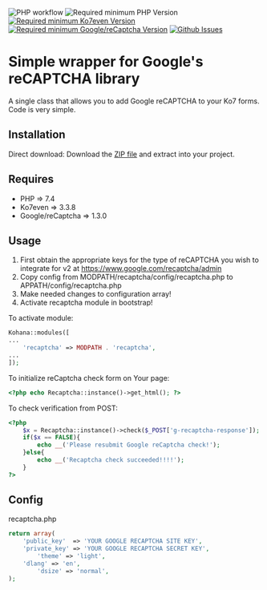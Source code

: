 ![PHP workflow](https://github.com/DaPikk/Ko7-Recaptcha/actions/workflows/php.yml/badge.svg)
![Required minimum PHP Version](https://img.shields.io/badge/PHP-=>7.4-blue)
[![Required minimum Ko7even Version](https://img.shields.io/badge/Ko7even-=>3.3.8-blue)](https://github.com/koseven/koseven)
[![Required minimum Google/reCaptcha Version](https://img.shields.io/badge/reCaptcha-=>1.3.0-blue)](https://github.com/google/recaptcha)
[![Github Issues](https://img.shields.io/github/issues/dapikk/ko7-recaptcha.svg)](https://github.com/dapikk/ko7-recaptcha/issues)


# Simple wrapper for Google's reCAPTCHA library

A single class that allows you to add Google reCAPTCHA to your Ko7 forms. Code is very simple.

## Installation
Direct download:
Download the [ZIP file](https://github.com/DaPikk/Ko7-Recaptcha/archive/refs/heads/main.zip)
and extract into your project.

## Requires
* PHP => 7.4
* Ko7even => 3.3.8
* Google/reCaptcha => 1.3.0

## Usage
1. First obtain the appropriate keys for the type of reCAPTCHA you wish to
integrate for v2 at https://www.google.com/recaptcha/admin
2. Copy config from MODPATH/recaptcha/config/recaptcha.php to APPATH/config/recaptcha.php
3. Make needed changes to configuration array!
4. Activate recaptcha module in bootstrap!

To activate module:
```php
Kohana::modules([
...
    'recaptcha' => MODPATH . 'recaptcha',
...
]);
```

To initialize reCaptcha check form on Your page:
```php
<?php echo Recaptcha::instance()->get_html(); ?>
```

To check verification from POST:
```php
<?php 
    $x = Recaptcha::instance()->check($_POST['g-recaptcha-response']);
    if($x == FALSE){
        echo __('Please resubmit Google reCaptcha check!');
    }else{
        echo __('Recaptcha check succeeded!!!!');
    } 
?>
```

## Config

recaptcha.php

```php
return array(
	'public_key'  => 'YOUR GOOGLE RECAPTCHA SITE KEY',
	'private_key' => 'YOUR GOOGLE RECAPTCHA SECRET KEY',
        'theme' => 'light',
	'dlang' => 'en',
        'dsize' => 'normal',
);

```


